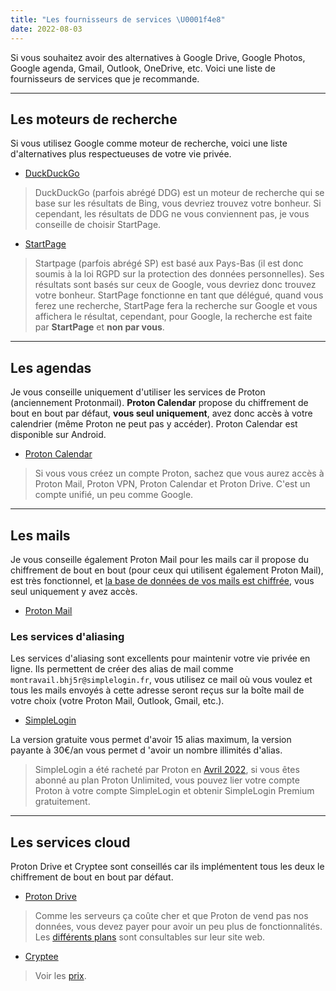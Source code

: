 ```yaml
---
title: "Les fournisseurs de services \U0001f4e8"
date: 2022-08-03
---
```


Si vous souhaitez avoir des alternatives à Google Drive, Google Photos, Google agenda, Gmail, Outlook, OneDrive, etc. Voici une liste de fournisseurs de services que je recommande.

---

## Les moteurs de recherche

Si vous utilisez Google comme moteur de recherche, voici une liste d'alternatives plus respectueuses de votre vie privée.

- [DuckDuckGo](https://duckduckgo.com/)

> DuckDuckGo (parfois abrégé DDG) est un moteur de recherche qui se base sur les résultats de Bing, vous devriez trouvez votre bonheur. Si cependant, les résultats de DDG ne vous conviennent pas, je vous conseille de choisir StartPage.

- [StartPage](https://www.startpage.com/fr/)

> Startpage (parfois abrégé SP) est basé aux Pays-Bas (il est donc soumis à la loi RGPD sur la protection des données personnelles). Ses résultats sont basés sur ceux de Google, vous devriez donc trouvez votre bonheur. StartPage fonctionne en tant que délégué, quand vous ferez une recherche, StartPage fera la recherche sur Google et vous affichera le résultat, cependant, pour Google, la recherche est faite par **StartPage** et **non par vous**.

---

## Les agendas

Je vous conseille uniquement d'utiliser les services de Proton (anciennement Protonmail). **Proton Calendar** propose du chiffrement de bout en bout par défaut, **vous seul uniquement**, avez donc accès à votre calendrier (même Proton ne peut pas y accéder). Proton Calendar est disponible sur Android. 

- [Proton Calendar](https://proton.me/fr/calendar)

> Si vous vous créez un compte Proton, sachez que vous aurez accès à Proton Mail, Proton VPN, Proton Calendar et Proton Drive. C'est un compte unifié, un peu comme Google.

---

## Les mails

Je vous conseille également Proton Mail pour les mails car il propose du chiffrement de bout en bout (pour ceux qui utilisent également Proton Mail), est très fonctionnel, et [la base de données de vos mails est chiffrée](https://proton.me/fr/blog/zero-access-encryption), vous seul uniquement y avez accès.

- [Proton Mail](https://proton.me/fr/mail)

### Les services d'aliasing

Les services d'aliasing sont excellents pour maintenir votre vie privée en ligne. Ils permettent de créer des alias de mail comme `montravail.bhj5r@simplelogin.fr`, vous utilisez ce mail où vous voulez et tous les mails envoyés à cette adresse seront reçus sur la boîte mail de votre choix (votre Proton Mail, Outlook, Gmail, etc.).

- [SimpleLogin](https://simplelogin.io/fr/)

La version gratuite vous permet d'avoir 15 alias maximum, la version payante à 30€/an vous permet d 'avoir un nombre illimités d'alias.

> SimpleLogin a été racheté par Proton en [Avril 2022](https://simplelogin.io/blog/simplelogin-join-proton/), si vous êtes abonné au plan Proton Unlimited, vous pouvez lier votre compte Proton à votre compte SimpleLogin et obtenir SimpleLogin Premium gratuitement.

---

## Les services cloud

Proton Drive et Cryptee sont conseillés car ils implémentent tous les deux le chiffrement de bout en bout par défaut.

- [Proton Drive](https://proton.me/fr/drive)

> Comme les serveurs ça coûte cher et que Proton de vend pas nos données, vous devez payer pour avoir un peu plus de fonctionnalités. Les [différents plans](https://proton.me/fr/pricing) sont consultables sur leur site web.

- [Cryptee](https://crypt.ee/)

> Voir les [prix](https://crypt.ee/#pricing).